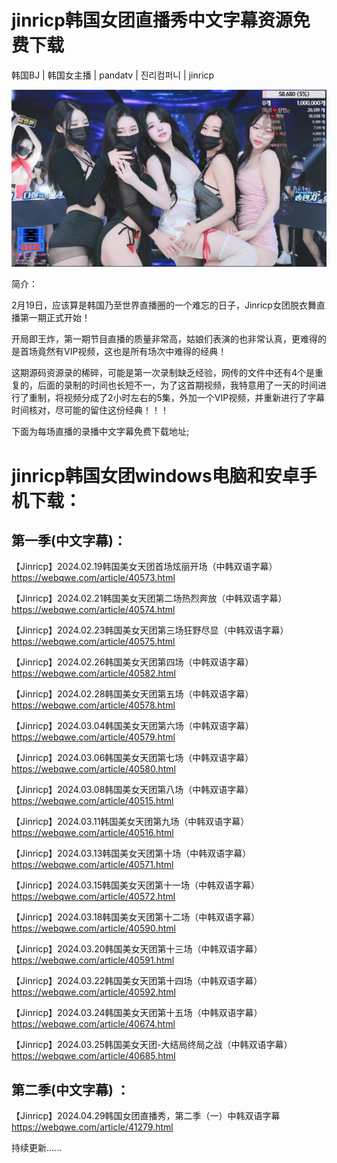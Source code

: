 # jinricp韩国女团直播秀中文字幕资源免费下载

韩国BJ | 韩国女主播 | pandatv | 진리컴퍼니 | jinricp  

![图片](https://raw.githubusercontent.com/anhabalala/windows-android-jinricp/main/68747470733a2f2f777372762e6e6c2f3f75726c3d68747470733a2f2f696d672e6a6a6a2e6761792f66696c652f3063616161383963653232633865666430323837312e6a7067.jpg)

简介：

2月19日，应该算是韩国乃至世界直播圈的一个难忘的日子，Jinricp女团脱衣舞直播第一期正式开始！  

开局即王炸，第一期节目直播的质量非常高，姑娘们表演的也非常认真，更难得的是首场竟然有VIP视频，这也是所有场次中难得的经典！  

这期源码资源录的稀碎，可能是第一次录制缺乏经验，网传的文件中还有4个是重复的，后面的录制的时间也长短不一，为了这首期视频，我特意用了一天的时间进行了重制，将视频分成了2小时左右的5集，外加一个VIP视频，并重新进行了字幕时间核对，尽可能的留住这份经典！！！   

下面为每场直播的录播中文字幕免费下载地址;  

# jinricp韩国女团windows电脑和安卓手机下载：


## 第一季(中文字幕)：

【Jinricp】2024.02.19韩国美女天团首场炫丽开场（中韩双语字幕）
https://webqwe.com/article/40573.html

【Jinricp】2024.02.21韩国美女天团第二场热烈奔放（中韩双语字幕）
https://webqwe.com/article/40574.html

【Jinricp】2024.02.23韩国美女天团第三场狂野尽显（中韩双语字幕）
https://webqwe.com/article/40575.html

【Jinricp】2024.02.26韩国美女天团第四场（中韩双语字幕）
https://webqwe.com/article/40582.html

【Jinricp】2024.02.28韩国美女天团第五场（中韩双语字幕）
https://webqwe.com/article/40578.html

【Jinricp】2024.03.04韩国美女天团第六场（中韩双语字幕）
https://webqwe.com/article/40579.html

【Jinricp】2024.03.06韩国美女天团第七场（中韩双语字幕）
https://webqwe.com/article/40580.html

【Jinricp】2024.03.08韩国美女天团第八场（中韩双语字幕）
https://webqwe.com/article/40515.html

【Jinricp】2024.03.11韩国美女天团第九场（中韩双语字幕）
https://webqwe.com/article/40516.html

【Jinricp】2024.03.13韩国美女天团第十场（中韩双语字幕）
https://webqwe.com/article/40571.html

【Jinricp】2024.03.15韩国美女天团第十一场（中韩双语字幕）
https://webqwe.com/article/40572.html

【Jinricp】2024.03.18韩国美女天团第十二场（中韩双语字幕）
https://webqwe.com/article/40590.html

【Jinricp】2024.03.20韩国美女天团第十三场（中韩双语字幕）
https://webqwe.com/article/40591.html

【Jinricp】2024.03.22韩国美女天团第十四场（中韩双语字幕）
https://webqwe.com/article/40592.html

【Jinricp】2024.03.24韩国美女天团第十五场（中韩双语字幕）
https://webqwe.com/article/40674.html

【Jinricp】2024.03.25韩国美女天团-大结局终局之战（中韩双语字幕）
https://webqwe.com/article/40685.html

## 第二季(中文字幕) ：
【Jinricp】2024.04.29韩国女团直播秀，第二季（一）中韩双语字幕
https://webqwe.com/article/41279.html


持续更新......
